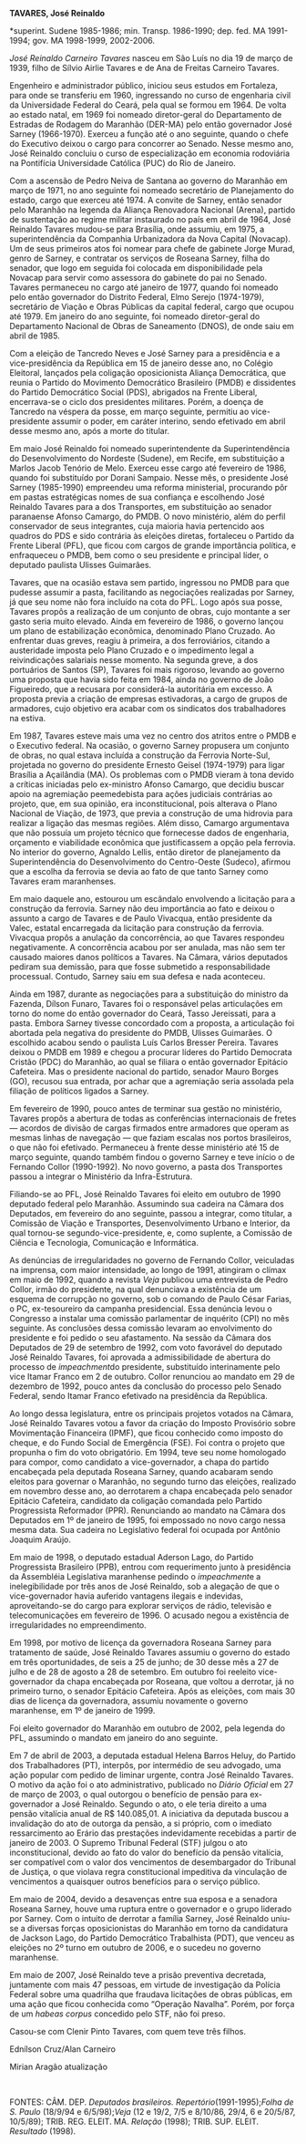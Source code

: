 **TAVARES, José Reinaldo**

\*superint. Sudene 1985-1986; min. Transp. 1986-1990; dep. fed. MA
1991-1994; gov. MA 1998-1999, 2002-2006.

*José Reinaldo Carneiro Tavares* nasceu em São Luís no dia 19 de março
de 1939, filho de Sílvio Airlie Tavares e de Ana de Freitas Carneiro
Tavares.

Engenheiro e administrador público, iniciou seus estudos em Fortaleza,
para onde se transferiu em 1960, ingressando no curso de engenharia
civil da Universidade Federal do Ceará, pela qual se formou em 1964. De
volta ao estado natal, em 1969 foi nomeado diretor-geral do Departamento
de Estradas de Rodagem do Maranhão (DER-MA) pelo então governador José
Sarney (1966-1970). Exerceu a função até o ano seguinte, quando o chefe
do Executivo deixou o cargo para concorrer ao Senado. Nesse mesmo ano,
José Reinaldo concluiu o curso de especialização em economia rodoviária
na Pontifícia Universidade Católica (PUC) do Rio de Janeiro.

Com a ascensão de Pedro Neiva de Santana ao governo do Maranhão em março
de 1971, no ano seguinte foi nomeado secretário de Planejamento do
estado, cargo que exerceu até 1974. A convite de Sarney, então senador
pelo Maranhão na legenda da Aliança Renovadora Nacional (Arena), partido
de sustentação ao regime militar instaurado no país em abril de 1964,
José Reinaldo Tavares mudou-se para Brasília, onde assumiu, em 1975, a
superintendência da Companhia Urbanizadora da Nova Capital (Novacap). Um
de seus primeiros atos foi nomear para chefe de gabinete Jorge Murad,
genro de Sarney, e contratar os serviços de Roseana Sarney, filha do
senador, que logo em seguida foi colocada em disponibilidade pela
Novacap para servir como assessora do gabinete do pai no Senado. Tavares
permaneceu no cargo até janeiro de 1977, quando foi nomeado pelo então
governador do Distrito Federal, Elmo Serejo (1974-1979), secretário de
Viação e Obras Públicas da capital federal, cargo que ocupou até 1979.
Em janeiro do ano seguinte, foi nomeado diretor-geral do Departamento
Nacional de Obras de Saneamento (DNOS), de onde saiu em abril de 1985.

Com a eleição de Tancredo Neves e José Sarney para a presidência e a
vice-presidência da República em 15 de janeiro desse ano, no Colégio
Eleitoral, lançados pela coligação oposicionista Aliança Democrática,
que reunia o Partido do Movimento Democrático Brasileiro (PMDB) e
dissidentes do Partido Democrático Social (PDS), abrigados na Frente
Liberal, encerrava-se o ciclo dos presidentes militares. Porém, a doença
de Tancredo na véspera da posse, em março seguinte, permitiu ao
vice-presidente assumir o poder, em caráter interino, sendo efetivado em
abril desse mesmo ano, após a morte do titular.

Em maio José Reinaldo foi nomeado superintendente da Superintendência do
Desenvolvimento do Nordeste (Sudene), em Recife, em substituição a
Marlos Jacob Tenório de Melo. Exerceu esse cargo até fevereiro de 1986,
quando foi substituído por Dorani Sampaio. Nesse mês, o presidente José
Sarney (1985-1990) empreendeu uma reforma ministerial, procurando pôr em
pastas estratégicas nomes de sua confiança e escolhendo José Reinaldo
Tavares para a dos Transportes, em substituição ao senador paranaense
Afonso Camargo, do PMDB. O novo ministério, além do perfil conservador
de seus integrantes, cuja maioria havia pertencido aos quadros do PDS e
sido contrária às eleições diretas, fortaleceu o Partido da Frente
Liberal (PFL), que ficou com cargos de grande importância política, e
enfraqueceu o PMDB, bem como o seu presidente e principal líder, o
deputado paulista Ulisses Guimarães.

Tavares, que na ocasião estava sem partido, ingressou no PMDB para que
pudesse assumir a pasta, facilitando as negociações realizadas por
Sarney, já que seu nome não fora incluído na cota do PFL. Logo após sua
posse, Tavares propôs a realização de um conjunto de obras, cujo
montante a ser gasto seria muito elevado. Ainda em fevereiro de 1986, o
governo lançou um plano de estabilização econômica, denominado Plano
Cruzado. Ao enfrentar duas greves, reagiu à primeira, a dos
ferroviários, citando a austeridade imposta pelo Plano Cruzado e o
impedimento legal a reivindicações salariais nesse momento. Na segunda
greve, a dos portuários de Santos (SP), Tavares foi mais rigoroso,
levando ao governo uma proposta que havia sido feita em 1984, ainda no
governo de João Figueiredo, que a recusara por considerá-la autoritária
em excesso. A proposta previa a criação de empresas estivadoras, a cargo
de grupos de armadores, cujo objetivo era acabar com os sindicatos dos
trabalhadores na estiva.

Em 1987, Tavares esteve mais uma vez no centro dos atritos entre o PMDB
e o Executivo federal. Na ocasião, o governo Sarney propusera um
conjunto de obras, no qual estava incluída a construção da Ferrovia
Norte-Sul, projetada no governo do presidente Ernesto Geisel (1974-1979)
para ligar Brasília a Açailândia (MA). Os problemas com o PMDB vieram à
tona devido a críticas iniciadas pelo ex-ministro Afonso Camargo, que
decidiu buscar apoio na agremiação peemedebista para ações judiciais
contrárias ao projeto, que, em sua opinião, era inconstitucional, pois
alterava o Plano Nacional de Viação, de 1973, que previa a construção de
uma hidrovia para realizar a ligação das mesmas regiões. Além disso,
Camargo argumentava que não possuía um projeto técnico que fornecesse
dados de engenharia, orçamento e viabilidade econômica que justificassem
a opção pela ferrovia. No interior do governo, Agnaldo Lellis, então
diretor de planejamento da Superintendência do Desenvolvimento do
Centro-Oeste (Sudeco), afirmou que a escolha da ferrovia se devia ao
fato de que tanto Sarney como Tavares eram maranhenses.

Em maio daquele ano, estourou um escândalo envolvendo a licitação para a
construção da ferrovia. Sarney não deu importância ao fato e deixou o
assunto a cargo de Tavares e de Paulo Vivacqua, então presidente da
Valec, estatal encarregada da licitação para construção da ferrovia.
Vivacqua propôs a anulação da concorrência, ao que Tavares respondeu
negativamente. A concorrência acabou por ser anulada, mas não sem ter
causado maiores danos políticos a Tavares. Na Câmara, vários deputados
pediram sua demissão, para que fosse submetido a responsabilidade
processual. Contudo, Sarney saiu em sua defesa e nada aconteceu.

Ainda em 1987, durante as negociações para a substituição do ministro da
Fazenda, Dílson Funaro, Tavares foi o responsável pelas articulações em
torno do nome do então governador do Ceará, Tasso Jereissati, para a
pasta. Embora Sarney tivesse concordado com a proposta, a articulação
foi abortada pela negativa do presidente do PMDB, Ulisses Guimarães. O
escolhido acabou sendo o paulista Luís Carlos Bresser Pereira. Tavares
deixou o PMDB em 1989 e chegou a procurar líderes do Partido Democrata
Cristão (PDC) do Maranhão, ao qual se filiara o então governador
Epitácio Cafeteira. Mas o presidente nacional do partido, senador Mauro
Borges (GO), recusou sua entrada, por achar que a agremiação seria
assolada pela filiação de políticos ligados a Sarney.

Em fevereiro de 1990, pouco antes de terminar sua gestão no ministério,
Tavares propôs a abertura de todas as conferências internacionais de
fretes — acordos de divisão de cargas firmados entre armadores que
operam as mesmas linhas de navegação — que faziam escalas nos portos
brasileiros, o que não foi efetivado. Permaneceu à frente desse
ministério até 15 de março seguinte, quando também findou o governo
Sarney e teve início o de Fernando Collor (1990-1992). No novo governo,
a pasta dos Transportes passou a integrar o Ministério da
Infra-Estrutura.

Filiando-se ao PFL, José Reinaldo Tavares foi eleito em outubro de 1990
deputado federal pelo Maranhão. Assumindo sua cadeira na Câmara dos
Deputados, em fevereiro do ano seguinte, passou a integrar, como
titular, a Comissão de Viação e Transportes, Desenvolvimento Urbano e
Interior, da qual tornou-se segundo-vice-presidente, e, como suplente, a
Comissão de Ciência e Tecnologia, Comunicação e Informática.

As denúncias de irregularidades no governo de Fernando Collor,
veiculadas na imprensa, com maior intensidade, ao longo de 1991,
atingiram o clímax em maio de 1992, quando a revista *Veja* publicou uma
entrevista de Pedro Collor, irmão do presidente, na qual denunciava a
existência de um esquema de corrupção no governo, sob o comando de Paulo
César Farias, o PC, ex-tesoureiro da campanha presidencial. Essa
denúncia levou o Congresso a instalar uma comissão parlamentar de
inquérito (CPI) no mês seguinte. As conclusões dessa comissão levaram ao
envolvimento do presidente e foi pedido o seu afastamento. Na sessão da
Câmara dos Deputados de 29 de setembro de 1992, com voto favorável do
deputado José Reinaldo Tavares, foi aprovada a admissibilidade de
abertura do processo de *impeachment*do presidente, substituído
interinamente pelo vice Itamar Franco em 2 de outubro. Collor renunciou
ao mandato em 29 de dezembro de 1992, pouco antes da conclusão do
processo pelo Senado Federal, sendo Itamar Franco efetivado na
presidência da República.

Ao longo dessa legislatura, entre os principais projetos votados na
Câmara, José Reinaldo Tavares votou a favor da criação do Imposto
Provisório sobre Movimentação Financeira (IPMF), que ficou conhecido
como imposto do cheque, e do Fundo Social de Emergência (FSE). Foi
contra o projeto que propunha o fim do voto obrigatório. Em 1994, teve
seu nome homologado para compor, como candidato a vice-governador, a
chapa do partido encabeçada pela deputada Roseana Sarney, quando
acabaram sendo eleitos para governar o Maranhão, no segundo turno das
eleições, realizado em novembro desse ano, ao derrotarem a chapa
encabeçada pelo senador Epitácio Cafeteira, candidato da coligação
comandada pelo Partido Progressista Reformador (PPR). Renunciando ao
mandato na Câmara dos Deputados em 1º de janeiro de 1995, foi empossado
no novo cargo nessa mesma data. Sua cadeira no Legislativo federal foi
ocupada por Antônio Joaquim Araújo.

Em maio de 1998, o deputado estadual Aderson Lago, do Partido
Progressista Brasileiro (PPB), entrou com requerimento junto à
presidência da Assembléia Legislativa maranhense pedindo o
*impeachment*e a inelegibilidade por três anos de José Reinaldo, sob a
alegação de que o vice-governador havia auferido vantagens ilegais e
indevidas, aproveitando-se do cargo para explorar serviços de rádio,
televisão e telecomunicações em fevereiro de 1996. O acusado negou a
existência de irregularidades no empreendimento.

Em 1998, por motivo de licença da governadora Roseana Sarney para
tratamento de saúde, José Reinaldo Tavares assumiu o governo do estado
em três oportunidades, de seis a 25 de junho; de 30 desse mês a 27 de
julho e de 28 de agosto a 28 de setembro. Em outubro foi reeleito
vice-governador da chapa encabeçada por Roseana, que voltou a derrotar,
já no primeiro turno, o senador Epitácio Cafeteira. Após as eleições,
com mais 30 dias de licença da governadora, assumiu novamente o governo
maranhense, em 1º de janeiro de 1999.

Foi eleito governador do Maranhão em outubro de 2002, pela legenda do
PFL, assumindo o mandato em janeiro do ano seguinte.

Em 7 de abril de 2003, a deputada estadual Helena Barros Heluy, do
Partido dos Trabalhadores (PT), interpôs, por intermédio de seu
advogado, uma ação popular com pedido de liminar urgente, contra José
Reinaldo Tavares. O motivo da ação foi o ato administrativo, publicado
no *Diário Oficial* em 27 de março de 2003, o qual outorgou o benefício
de pensão para ex-governador a José Reinaldo. Segundo o ato, o ele teria
direito a uma pensão vitalícia anual de R\$ 140.085,01. A iniciativa da
deputada buscou a invalidação do ato de outorga da pensão, a si próprio,
com o imediato ressarcimento ao Erário das prestações indevidamente
recebidas a partir de janeiro de 2003. O Supremo Tribunal Federal (STF)
julgou o ato inconstitucional, devido ao fato do valor do benefício da
pensão vitalícia, ser compatível com o valor dos vencimentos de
desembargador do Tribunal de Justiça, o que violava regra constitucional
impeditiva da vinculação de vencimentos a quaisquer outros benefícios
para o serviço público.

Em maio de 2004, devido a desavenças entre sua esposa e a senadora
Roseana Sarney, houve uma ruptura entre o governador e o grupo liderado
por Sarney. Com o intuito de derrotar a família Sarney, José Reinaldo
uniu-se a diversas forças oposicionistas do Maranhão em torno da
candidatura de Jackson Lago, do Partido Democrático Trabalhista (PDT),
que venceu as eleições no 2º turno em outubro de 2006, e o sucedeu no
governo maranhense.

Em maio de 2007, José Reinaldo teve a prisão preventiva decretada,
juntamente com mais 47 pessoas, em virtude de investigação da Polícia
Federal sobre uma quadrilha que fraudava licitações de obras públicas,
em uma ação que ficou conhecida como “Operação Navalha”. Porém, por
força de um *habeas corpus* concedido pelo STF, não foi preso.

Casou-se com Clenir Pinto Tavares, com quem teve três filhos.

Ednílson Cruz/Alan Carneiro

Mirian Aragão atualização

 

FONTES: CÂM. DEP. *Deputados brasileiros. Repertório*(1991-1995);*Folha
de S. Paulo* (18/9/94 e 6/5/98);*Veja* (12 e 19/2, 7/5 e 8/10/86, 29/4,
6 e 20/5/87, 10/5/89); TRIB. REG. ELEIT. MA. *Relação* (1998); TRIB.
SUP. ELEIT. *Resultado* (1998).

